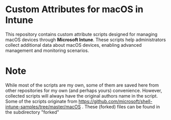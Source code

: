 # Custom Attributes for macOS in Intune

This repository contains custom attribute scripts designed for managing macOS devices through **Microsoft Intune**. These scripts help administrators collect additional data about macOS devices, enabling advanced management and monitoring scenarios.

# Note
While most of the scripts are my own, some of them are saved here from other repositories for my own (and perhaps yours) convenience. However, collected scripts will always have the original authors name in the script. Some of the scripts originate from https://github.com/microsoft/shell-intune-samples/tree/master/macOS . These (forked) files can be found in the subdirectory "forked"
